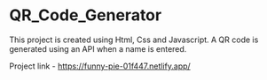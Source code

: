 # QR_Code_Generator

This project is created using Html, Css and Javascript. A QR code is generated using an API when a name is entered.

Project link - https://funny-pie-01f447.netlify.app/

